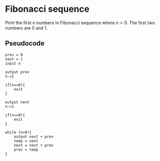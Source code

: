 # Fibonacci sequence

Print the first $n$ numbers in Fibonacci sequence where $n>0$. The first two numbers are 0 and 1.

## Pseudocode
```
prev = 0
next = 1
input n

output prev
n-=1

if(n==0){
    exit
}

output next
n-=1

if(n==0){
    exit
}

while (n>0){
    output next + prev
    temp = next
    next = next + prev
    prev = temp
}
```